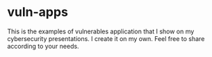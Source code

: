 # vuln-apps
This is the examples of vulnerables application that I show on my cybersecurity presentations. I create it on my own. Feel free to share according to your needs.
